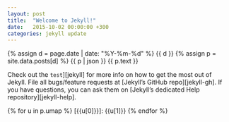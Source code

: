 ```yaml
---
layout: post
title:  "Welcome to Jekyll!"
date:   2015-10-02 00:00:00 +300
categories: jekyll update
---
```

{% assign d = page.date | date: "%Y-%m-%d" %}
{{ d }}
{% assign p = site.data.posts[d] %}
{{ p | json }}
{{ p.text }}

Check out the `test`][jekyll] for more info on how to get the most out of Jekyll. File all bugs/feature requests at [Jekyll’s GitHub repo][jekyll-gh]. If you have questions, you can ask them on [Jekyll’s dedicated Help repository][jekyll-help].

{% for u in p.umap %}
[{{u[0]}}]: {{u[1]}}
{% endfor %}
